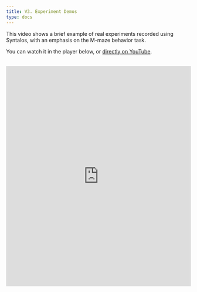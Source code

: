 ```yaml
---
title: V3. Experiment Demos
type: docs
---
```


This video shows a brief example of real experiments recorded using Syntalos, with an emphasis on
the M-maze behavior task.

You can watch it in the player below, or [directly on YouTube](https://www.youtube.com/watch?v=OHgkYcand3Q).

<br/>
<iframe width="100%" height="600"
    src="https://www.youtube.com/embed/OHgkYcand3Q?si=Byl_JEyxBGXkNIVa" title="YouTube video player" frameborder="0"
    allow="accelerometer; autoplay; clipboard-write; encrypted-media; gyroscope; picture-in-picture; web-share"
    referrerpolicy="strict-origin-when-cross-origin" allowfullscreen></iframe>
